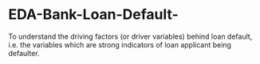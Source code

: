 # EDA-Bank-Loan-Default-
To understand the driving factors (or driver variables) behind loan default, i.e. the variables which are strong indicators of loan applicant being defaulter.

